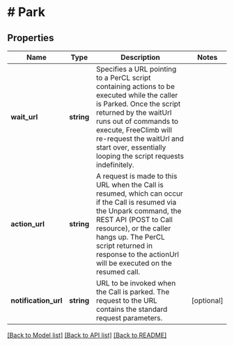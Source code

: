 # # Park

## Properties

Name | Type | Description | Notes
------------ | ------------- | ------------- | -------------
**wait_url** | **string** | Specifies a URL pointing to a PerCL script containing actions to be executed while the caller is Parked. Once the script returned by the waitUrl runs out of commands to execute, FreeClimb will re-request the waitUrl and start over, essentially looping the script requests indefinitely. |
**action_url** | **string** | A request is made to this URL when the Call is resumed, which can occur if the Call is resumed via the Unpark command, the REST API (POST to Call resource), or the caller hangs up. The PerCL script returned in response to the actionUrl will be executed on the resumed call. |
**notification_url** | **string** | URL to be invoked when the Call is parked. The request to the URL contains the standard request parameters. | [optional]

[[Back to Model list]](../../README.md#models) [[Back to API list]](../../README.md#endpoints) [[Back to README]](../../README.md)
